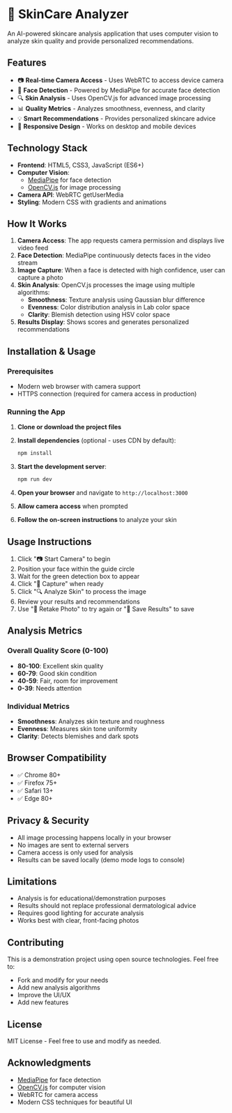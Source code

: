 # 🌿 SkinCare Analyzer

An AI-powered skincare analysis application that uses computer vision to analyze skin quality and provide personalized recommendations.

## Features

- 📷 **Real-time Camera Access** - Uses WebRTC to access device camera
- 🎯 **Face Detection** - Powered by MediaPipe for accurate face detection
- 🔍 **Skin Analysis** - Uses OpenCV.js for advanced image processing
- 📊 **Quality Metrics** - Analyzes smoothness, evenness, and clarity
- 💡 **Smart Recommendations** - Provides personalized skincare advice
- 📱 **Responsive Design** - Works on desktop and mobile devices

## Technology Stack

- **Frontend**: HTML5, CSS3, JavaScript (ES6+)
- **Computer Vision**:
  - [MediaPipe](https://mediapipe.dev/) for face detection
  - [OpenCV.js](https://docs.opencv.org/4.8.0/opencv.js) for image processing
- **Camera API**: WebRTC getUserMedia
- **Styling**: Modern CSS with gradients and animations

## How It Works

1. **Camera Access**: The app requests camera permission and displays live video feed
2. **Face Detection**: MediaPipe continuously detects faces in the video stream
3. **Image Capture**: When a face is detected with high confidence, user can capture a photo
4. **Skin Analysis**: OpenCV.js processes the image using multiple algorithms:
   - **Smoothness**: Texture analysis using Gaussian blur difference
   - **Evenness**: Color distribution analysis in Lab color space
   - **Clarity**: Blemish detection using HSV color space
5. **Results Display**: Shows scores and generates personalized recommendations

## Installation & Usage

### Prerequisites
- Modern web browser with camera support
- HTTPS connection (required for camera access in production)

### Running the App

1. **Clone or download the project files**

2. **Install dependencies** (optional - uses CDN by default):
   ```bash
   npm install
   ```

3. **Start the development server**:
   ```bash
   npm run dev
   ```

4. **Open your browser** and navigate to `http://localhost:3000`

5. **Allow camera access** when prompted

6. **Follow the on-screen instructions** to analyze your skin

## Usage Instructions

1. Click "📷 Start Camera" to begin
2. Position your face within the guide circle
3. Wait for the green detection box to appear
4. Click "📸 Capture" when ready
5. Click "🔍 Analyze Skin" to process the image
6. Review your results and recommendations
7. Use "🔄 Retake Photo" to try again or "💾 Save Results" to save

## Analysis Metrics

### Overall Quality Score (0-100)
- **80-100**: Excellent skin quality
- **60-79**: Good skin condition
- **40-59**: Fair, room for improvement
- **0-39**: Needs attention

### Individual Metrics

- **Smoothness**: Analyzes skin texture and roughness
- **Evenness**: Measures skin tone uniformity
- **Clarity**: Detects blemishes and dark spots

## Browser Compatibility

- ✅ Chrome 80+
- ✅ Firefox 75+
- ✅ Safari 13+
- ✅ Edge 80+

## Privacy & Security

- All image processing happens locally in your browser
- No images are sent to external servers
- Camera access is only used for analysis
- Results can be saved locally (demo mode logs to console)

## Limitations

- Analysis is for educational/demonstration purposes
- Results should not replace professional dermatological advice
- Requires good lighting for accurate analysis
- Works best with clear, front-facing photos

## Contributing

This is a demonstration project using open source technologies. Feel free to:
- Fork and modify for your needs
- Add new analysis algorithms
- Improve the UI/UX
- Add new features

## License

MIT License - Feel free to use and modify as needed.

## Acknowledgments

- [MediaPipe](https://mediapipe.dev/) for face detection
- [OpenCV.js](https://docs.opencv.org/4.8.0/opencv.js) for computer vision
- WebRTC for camera access
- Modern CSS techniques for beautiful UI
